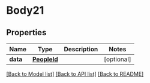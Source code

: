 # Body21

## Properties
Name | Type | Description | Notes
------------ | ------------- | ------------- | -------------
**data** | [**PeopleId**](PeopleId.md) |  | [optional] 

[[Back to Model list]](../README.md#documentation-for-models) [[Back to API list]](../README.md#documentation-for-api-endpoints) [[Back to README]](../README.md)


